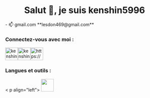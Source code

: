 <h1 align="center">Salut 👋, je suis kenshin5996</h1>
- 📫 gmail.com **lesdon469@gmail.com**

<h3 align="left">Connectez-vous avec moi :</h3>
<p align="left">
<a href="https://twitter.com/kenshin5996 » target="blank"><img align="center » src="https://raw.githubusercontent.com/rahuldkjain/github-profile-readme-generator/master/src/images/icons/Social/twitter.svg » alt="kenshin5996 » height="30 » width="40 » /></a>
<a href="https://instagram.com/kenshin5996 » target="vide"><img align="center » src="https://raw.githubusercontent.com/rahuldkjain/github-profile-readme-generator/master/src/images/icons/Social/instagram.svg » alt="kenshin5996 » height="30 » width="40 » /></a>
<a href="https://www.youtube.com/c/https://www.youtube.com/watch?v=dgvregwvkz0&t=15s » target="blank"><img align="center » src="https://raw.githubusercontent.com/rahuldkjain/github-profile-readme-generator/master/src/images/icons/Social/youtube.svg » alt="https://www.youtube.com/watch?v=dgvregwvkz0&t=15s » height="30 » width="40 » /></a>
<a href="https://discord.gg/https://discord.gg/UyXJNjJnnB » target="blank"><img align="center » src= » https://raw.githubusercontent.com/rahuldkjain/github-profile-readme-generator/master/src/images/icons/Social/discord.svg » alt="https://discord.gg/UyXJNjJnnB » height="30 » width="40 » /></a>
</p>

<h3 align="left">Langues et outils :</h3><
p align="left"> <a href="https://nuxtjs.org/ » target="_blank » rel="noreferrer"> <img src="https://www.vectorlogo.zone/logos/nuxtjs/nuxtjs-icon.svg » alt="nuxtjs » width="40 » height="40"/> </a> </p>
